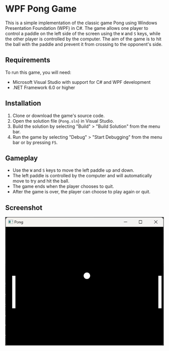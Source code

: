 # WPF Pong Game

This is a simple implementation of the classic game Pong using Windows Presentation Foundation (WPF) in C#. The game allows one player to control a paddle on the left side of the screen using the `W` and `S` keys, while the other player is controlled by the computer. The aim of the game is to hit the ball with the paddle and prevent it from crossing to the opponent's side.

## Requirements

To run this game, you will need:

- Microsoft Visual Studio with support for C# and WPF development
- .NET Framework 6.0 or higher

## Installation

1. Clone or download the game's source code.
2. Open the solution file (`Pong.sln`) in Visual Studio.
3. Build the solution by selecting "Build" > "Build Solution" from the menu bar.
4. Run the game by selecting "Debug" > "Start Debugging" from the menu bar or by pressing `F5`.

## Gameplay

- Use the `W` and `S` keys to move the left paddle up and down.
- The left paddle is controlled by the computer and will automatically move to try and hit the ball.
- The game ends when the player chooses to quit.
- After the game is over, the player can choose to play again or quit.

## Screenshot

![Pong_screenshot](assets/Pong_screenshot.png)

